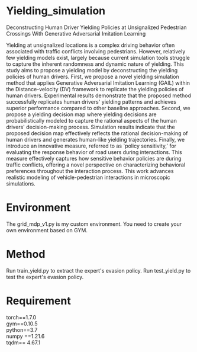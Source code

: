 # Yielding_simulation
Deconstructing Human Driver Yielding Policies at Unsignalized Pedestrian Crossings With Generative Adversarial Imitation Learning


Yielding at unsignalized locations is a complex driving behavior often associated with traffic conflicts involving pedestrians. However, relatively few yielding models exist, largely because current simulation tools struggle to capture the inherent randomness and dynamic nature of yielding. This study aims to propose a yielding model by deconstructing the yielding policies of human drivers. First, we propose a novel yielding simulation method that applies Generative Adversarial Imitation Learning (GAIL) within the Distance-velocity (DV) framework to replicate the yielding policies of human drivers. Experimental results demonstrate that the proposed method successfully replicates human drivers' yielding patterns and achieves superior performance compared to other baseline approaches. Second, we propose a yielding decision map where yielding decisions are probabilistically modeled to capture the rational aspects of the human drivers' decision-making process. Simulation results indicate that the proposed decision map effectively reflects the rational decision-making of human drivers and generates human-like yielding trajectories. Finally, we introduce an innovative measure, referred to as `policy sensitivity,' for evaluating the response behavior of road users during interactions. This measure effectively captures how sensitive behavior policies are during traffic conflicts, offering a novel perspective on characterizing behavioral preferences throughout the interaction process. This work advances realistic modeling of vehicle-pedestrian interactions in microscopic simulations.

# Environment

The grid_mdp_v1.py is my custom environment. You need to create your own environment based on GYM.

# Method

Run train_yield.py to extract the expert's evasion policy.
Run test_yield.py to test the expert's evasion policy.


# Requirement 
torch==1.7.0 <br>
gym==0.10.5 <br>
python==3.7 <br>
numpy ==1.21.6 <br>
tqdm== 4.67.1






